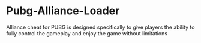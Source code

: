 # Pubg-Alliance-Loader
Alliance cheat for PUBG is designed specifically to give players the ability to fully control the gameplay and enjoy the game without limitations
